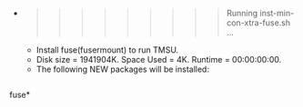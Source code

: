 * >>>>>>>>> Running inst-min-con-xtra-fuse.sh ...
  * Install fuse(fusermount) to run TMSU.
  * Disk size = 1941904K. Space Used = 4K. Runtime = 00:00:00:00.
  * The following NEW packages will be installed:
  ```bash
fuse*
  ```
